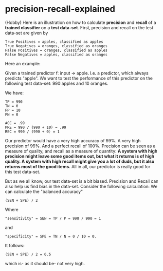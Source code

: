 # precision-recall-explained
(Hobby) Here is an illustration on how to calculate **precision** and **recall** of a **trained classifier** on a **test data-set**. 
First, precision and recall on the test data-set are given by 

```
True Positives = apples, classified as apples 
True Negatives = oranges, classified as oranges 
False Positives = oranges, classified as apples 
False Negatives = apples, classified as oranges 
```

Here an example: 

Given a trained predictor f: input -> apple. I.e. a predictor, which always predicts "apple". 
We want to test the performance of this predictor on the following test data-set: 990 apples and 10 oranges. 

We have: 
```
TP = 990 
TN = 0 
FP = 10 
FN = 0

ACC = .99
PRE = 990 / (990 + 10) = .99 
REC = 990 / (990 + 0) = 1 
```

Our predictor would have a very high accuracy of 99%. A very high precision of 99%. And a perfect recall of 100%. 
Precision can be seen as a measure of quality, and recall as a measure of quantity: 
**A system with high precision might leave some good items out, but what it returns is of high quality. 
A system with high recall might give you a lot of duds, but it also returns most of the good items.**
All in all, our predictor is really good for this test data-set. 

But as we all know, our test data-set is a bit biased. 
Precision and Recall can also help us find bias in the data-set. Consider the following calculation: 
We can calculate the "balanced accuracy" 
``` 
(SEN + SPE) / 2 
``` 
Where 
```
"sensitivity" = SEN = TP / P = 990 / 990 = 1 
```
and 
```
"specificity" = SPE = TN / N = 0 / 10 = 0. 
```
It follows: 
``` 
(SEN + SPE) / 2 = 0.5
``` 
which is- as it should be- not very high. 
